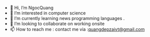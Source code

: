- 👋 Hi, I’m NgocQuang
- 👀 I’m interested in computer science
- 🌱 I’m currently learning news programming languages .
- 💞️ I’m looking to collaborate on working onsite
- 📫 How to reach me :
contact me via :quangdepzaivt@gmail.com

<!---
Quangoateo/Quangoateo is a ✨ special ✨ repository because its `README.md` (this file) appears on your GitHub profile.
You can click the Preview link to take a look at your changes.
--->
